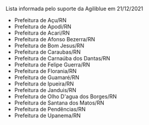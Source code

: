 Lista informada pelo suporte da Agiliblue em 21/12/2021
* Prefeitura de Açu/RN
* Prefeitura de Apodi/RN
* Prefeitura de Acari/RN
* Prefeitura de Afonso Bezerra/RN
* Prefeitura de Bom Jesus/RN
* Prefeitura de Caraubas/RN
* Prefeitura de Carnaúba dos Dantas/RN
* Prefeitura de Felipe Guerra/RN
* Prefeitura de Florania/RN
* Prefeitura de Guamaré/RN
* Prefeitura de Ipueira/RN
* Prefeitura de Janduis/RN
* Prefeitura de Olho D'agua dos Borges/RN
* Prefeitura de Santana dos Matos/RN
* Prefeitura de Pendências/RN
* Prefeitura de Upanema/RN